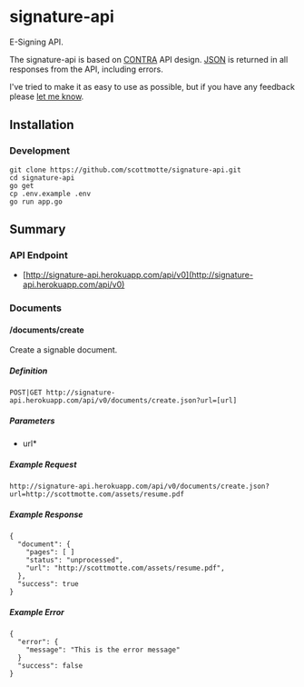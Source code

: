 # signature-api

E-Signing API.

The signature-api is based on [CONTRA]() API design. [JSON](http://www.json.org) is returned in all responses from the API, including errors.

I've tried to make it as easy to use as possible, but if you have any feedback please [let me know](mailto:scott@scottmotte.com).

## Installation

### Development

```
git clone https://github.com/scottmotte/signature-api.git
cd signature-api
go get 
cp .env.example .env
go run app.go
```

## Summary

### API Endpoint

* [http://signature-api.herokuapp.com/api/v0](http://signature-api.herokuapp.com/api/v0)

### Documents

#### /documents/create

Create a signable document.

##### Definition

```
POST|GET http://signature-api.herokuapp.com/api/v0/documents/create.json?url=[url]
```

##### Parameters

* url*

##### Example Request

```
http://signature-api.herokuapp.com/api/v0/documents/create.json?url=http://scottmotte.com/assets/resume.pdf
```

##### Example Response

```
{
  "document": {
    "pages": [ ]
    "status": "unprocessed",
    "url": "http://scottmotte.com/assets/resume.pdf",
  },
  "success": true
}
```

##### Example Error

```
{
  "error": {
    "message": "This is the error message"
  }
  "success": false
}
```
